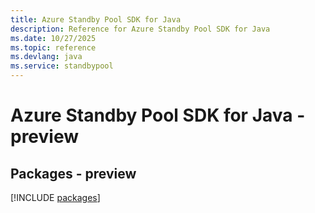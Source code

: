 ```yaml
---
title: Azure Standby Pool SDK for Java
description: Reference for Azure Standby Pool SDK for Java
ms.date: 10/27/2025
ms.topic: reference
ms.devlang: java
ms.service: standbypool
---
```

# Azure Standby Pool SDK for Java - preview
## Packages - preview
[!INCLUDE [packages](standby-pool-index.md)]
